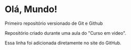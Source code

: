 # Olá, Mundo!
 Primeiro repositório versionado de Git e Github

Repositório criado durante uma aula do "Curso em video".  

Essa linha foi adicionada diretamente no site do GitHub. 
